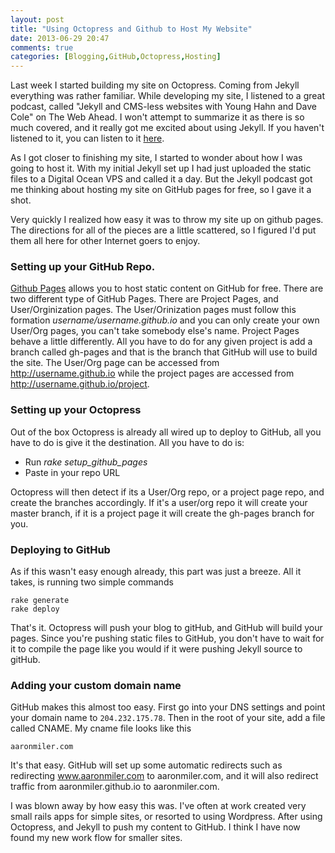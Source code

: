 ```yaml
---
layout: post
title: "Using Octopress and Github to Host My Website"
date: 2013-06-29 20:47
comments: true
categories: [Blogging,GitHub,Octopress,Hosting]
---
```


Last week I started building my site on Octopress. Coming from Jekyll everything was rather familiar. While developing my site, I listened to a great podcast, called "Jekyll and CMS-less websites with Young Hahn and Dave Cole" on The Web Ahead. I won't attempt to summarize it as there is so much covered, and it really got me excited about using Jekyll. If you haven't listened to it, you can listen to it [here](http://5by5.tv/webahead/54). 

<!-- more --> As I got closer to finishing my site, I started to wonder about how I was going to host it. With my initial Jekyll set up I had just uploaded the static files to a Digital Ocean VPS and called it a day. But the Jekyll podcast got me thinking about hosting my site on GitHub pages for free, so I gave it a shot. 

Very quickly I realized how easy it was to throw my site up on github pages. The directions for all of the pieces are a little scattered, so I figured I'd put them all here for other Internet goers to enjoy.

### Setting up your GitHub Repo.

[Github Pages](http://pages.github.com/) allows you to host static content on GitHub for free. There are two different type of GitHub Pages. There are Project Pages, and User/Orginization pages. The User/Orinization pages must follow this formation _username/username.github.io_ and you can only create your own User/Org pages, you can't take somebody else's name. Project Pages behave a little differently. All you have to do for any given project is add a branch called gh-pages and that is the branch that GitHub will use to build the site. The User/Org page can be accessed from http://username.github.io while the project pages are accessed from http://username.github.io/project. 

### Setting up your Octopress

Out of the box Octopress is already all wired up to deploy to GitHub, all you have to do is give it the destination. All you have to do is:

  - Run _rake setup_github_pages_
  - Paste in your repo URL

Octopress will then detect if its a User/Org repo, or a project page repo, and create the branches accordingly. If it's a user/org repo it will create your master branch, if it is a project page it will create the gh-pages branch for you.

### Deploying to GitHub

As if this wasn't easy enough already, this part was just a breeze. All it takes, is running two simple commands

```
rake generate
rake deploy
```

That's it. Octopress will push your blog to gitHub, and GitHub will build your pages. Since you're pushing static files to GitHub, you don't have to wait for it to compile the page like you would if it were pushing Jekyll source to gitHub. 

### Adding your custom domain name

GitHub makes this almost too easy. First go into your DNS settings and point your domain name to ```204.232.175.78```. Then in the root of your site, add a file called CNAME. My cname file looks like this
```
aaronmiler.com
```

It's that easy. GitHub will set up some automatic redirects such as redirecting www.aaronmiler.com to aaronmiler.com, and it will also redirect traffic from aaronmiler.github.io to aaronmiler.com.

I was blown away by how easy this was. I've often at work created very small rails apps for simple sites, or resorted to using Wordpress. After using Octopress, and Jekyll to push my content to GitHub. I think I have now found my new work flow for smaller sites. 